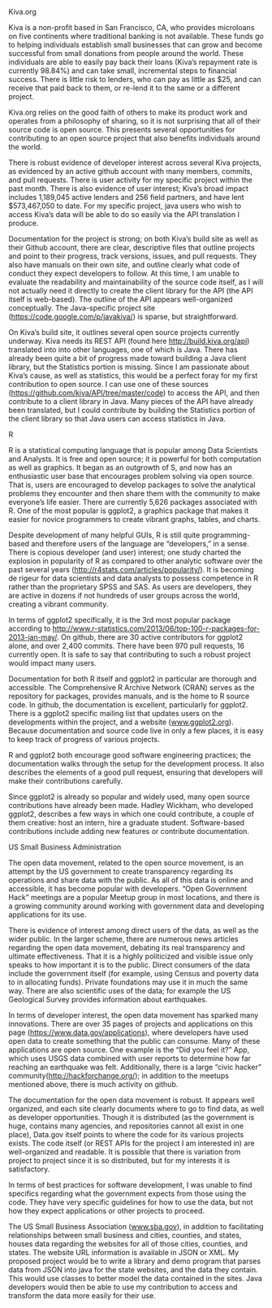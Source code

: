 Kiva.org

Kiva is a non-profit based in San Francisco, CA, who provides microloans on five continents where traditional banking is not available. These funds go to helping individuals establish small businesses that can grow and become successful from small donations from people around the world. These individuals are able to easily pay back their loans (Kiva’s repayment rate is currently 98.84%) and can take small, incremental steps to financial success. There is little risk to lenders, who can pay as little as $25, and can receive that paid back to them, or re-lend it to the same or a different project.

Kiva.org relies on the good faith of others to make its product work and operates from a philosophy of sharing, so it is not surprising that all of their source code is open source. This presents several opportunities for contributing to an open source project that also benefits individuals around the world. 

There is robust evidence of developer interest across several Kiva projects, as evidenced by an active github account with many members, commits, and pull requests. There is user activity for my specific project within the past month. There is also evidence of user interest; Kiva’s broad impact includes 1,189,045 active lenders and 256 field partners, and have lent $573,467,050 to date. For my specific project, java users who wish to access Kiva’s data will be able to do so easily via the API translation I produce.

Documentation for the project is strong; on both Kiva’s build site as well as their Github account, there are clear, descriptive files that outline projects and point to their progress, track versions, issues, and pull requests. They also have manuals on their own site, and outline clearly what code of conduct they expect developers to follow. At this time, I am unable to evaluate the readability and maintainability of the source code itself, as I will not actually need it directly to create the client library for the API (the API itself is web-based). The outline of the API appears well-organized conceptually. The Java-specific project site (https://code.google.com/p/javakiva/) is sparse, but straightforward.

On Kiva’s build site, it outlines several open source projects currently underway. Kiva needs its REST API (found here http://build.kiva.org/api) translated into into other languages, one of which is Java. There has already been quite a bit of progress made toward building a Java client library, but the Statistics portion is missing. Since I am passionate about Kiva’s cause, as well as statistics, this would be a perfect foray for my first contribution to open source. I can use one of these sources (https://github.com/kiva/API/tree/master/code) to access the API, and then contribute to a client library in Java. Many pieces of the API have already been translated, but I could contribute by building the Statistics portion of the client library so that Java users can access statistics in Java.


R

R is a statistical computing language that is popular among Data Scientists and Analysts. It is free and open source; it is powerful for both computation as well as graphics. It began as an outgrowth of S, and now has an enthusiastic user base that encourages problem solving via open source. That is, users are encouraged to develop packages to solve the analytical problems they encounter and then share them with the community to make everyone’s life easier. There are currently 5,626 packages associated with R. One of the most popular is ggplot2, a graphics package that makes it easier for novice programmers to create vibrant graphs, tables, and charts.

Despite development of many helpful GUIs, R is still quite programming-based and therefore users of the language are “developers,” in a sense. There is copious developer (and user) interest; one study charted the explosion in popularity of R as compared to other analytic software over the past several years (http://r4stats.com/articles/popularity/). It is becoming de rigeur for data scientists and data analysts to possess competence in R rather than the proprietary SPSS and SAS. As users are developers, they are active in dozens if not hundreds of user groups across the world, creating a vibrant community.

In terms of ggplot2 specifically, it is the 3rd most popular package according to http://www.r-statistics.com/2013/06/top-100-r-packages-for-2013-jan-may/. On github, there are 30 active contributors for ggplot2 alone, and over 2,400 commits. There have been 970 pull requests, 16 currently open. It is safe to say that contributing to such a robust project would impact many users. 

Documentation for both R itself and ggplot2 in particular are thorough and accessible. The Comprehensive R Archive Network (CRAN) serves as the repository for packages, provides manuals, and is the home to R source code. In github, the documentation is excellent, particularly for ggplot2. There is a ggplot2 specific mailing list that updates users on the developments within the project, and a website (www.ggplot2.org). Because documentation and source code live in only a few places, it is easy to keep track of progress of various projects.

R and ggplot2 both encourage good software engineering practices; the documentation walks through the setup for the development process. It also describes the elements of a good pull request, ensuring that developers will make their contributions carefully.

Since ggplot2 is already so popular and widely used, many open source contributions have already been made. Hadley Wickham, who developed ggplot2, describes a few ways in which one could contribute, a couple of them creative: host an intern, hire a graduate student. Software-based contributions include adding new features or contribute documentation. 

US Small Business Administration

The open data movement, related to the open source movement, is an attempt by the US government to create transparency regarding its operations and share data with the public. As all of this data is online and accessible, it has become popular with developers. “Open Government Hack” meetings are a popular Meetup group in most locations, and there is a growing community around working with government data and developing applications for its use. 

There is evidence of interest among direct users of the data, as well as the wider public. In the larger scheme, there are numerous news articles regarding the open data movement, debating its real transparency and ultimate effectiveness. That it is a highly politicized and visible issue only speaks to how important it is to the public. Direct consumers of the data include the government itself (for example, using Census and poverty data to in allocating funds). Private foundations may use it in much the same way. There are also scientific uses of the data; for example the US Geological Survey provides information about earthquakes.

In terms of developer interest, the open data movement has sparked many innovations. There are over 35 pages of projects and applications on this page (https://www.data.gov/applications), where developers have used open data to create something that the public can consume. Many of these applications are open source. One example is the “Did you feel it?” App, which uses USGS data combined with user reports to determine how far reaching an earthquake was felt. Additionally, there is a large “civic hacker” community(http://hackforchange.org/); in addition to the meetups mentioned above, there is much activity on github. 

The documentation for the open data movement is robust. It appears well organized, and each site clearly documents where to go to find data, as well as developer opportunities. Though it is distributed (as the government is huge, contains many agencies, and repositories cannot all exist in one place), Data.gov itself points to where the code for its various projects exists. The code itself (or REST APIs for the project I am interested in) are well-organized and readable. It is possible that there is variation from project to project since it is so distributed, but for my interests it is satisfactory.

In terms of best practices for software development, I was unable to find specifics regarding what the government expects from those using the code. They have very specific guidelines for how to use the data, but not how they expect applications or other projects to proceed.

The US Small Business Association (www.sba.gov), in addition to facilitating relationships between small business and cities, counties, and states, houses data regarding the websites for all of those cities, counties, and states. The website URL information is available in JSON or XML. My proposed project would be to write a library and demo program that parses data from JSON into java for the state websites, and the data they contain. This would use classes to better model the data contained in the sites. Java developers would then be able to use my contribution to access and transform the data more easily for their use.


